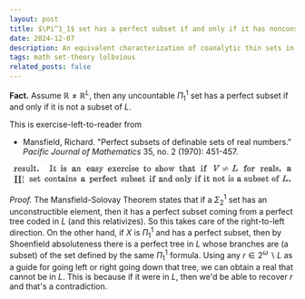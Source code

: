 ```yaml
---
layout: post
title: $\Pi^1_1$ set has a perfect subset if and only if it has nonconstructible element
date: 2024-12-07
description: An equivalent characterization of coanalytic thin sets in terms of constructibility
tags: math set-theory lolbvious
related_posts: false
---
```


**Fact.** Assume $\mathbb{R}\neq \mathbb{R}^L$, then any uncountable $\Pi^1_1$ set has a perfect subset if and only if it is not a subset of $L$.

This is exercise-left-to-reader from

- Mansfield, Richard. "Perfect subsets of definable sets of real numbers." *Pacific Journal of Mathematics* 35, no. 2 (1970): 451-457.

![image1](/assets/img/2024-12-07-post/Mansfield-PSP.png)

*Proof.* The Mansfield-Solovay Theorem states that if a $\Sigma^1_2$ set has an unconstructible element, then it has a perfect subset coming from a perfect tree coded in $L$ (and this relativizes). So this takes care of the right-to-left direction. On the other hand, if $X$ is $\Pi^1_1$ and has a perfect subset, then by Shoenfield absoluteness there is a perfect tree in $L$ whose branches are (a subset) of the set defined by the same $\Pi^1_1$ formula. Using any $r\in 2^\omega \smallsetminus L$ as a guide for going left or right going down that tree, we can obtain a real that cannot be in $L$. This is because if it were in $L$, then we'd be able to recover $r$ and that's a contradiction. 